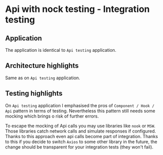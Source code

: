 # Api with nock testing - Integration testing

## Application

The application is identical to `Api testing` application.

## Architecture highlights

Same as on `Api testing` application.

## Testing highlights

On `Api testing` application I emphasised the pros of `Component / Hook / Api` pattern in terms of testing. Nevertheless this pattern still needs some mocking which brings o risk of further errors.

To escape the mocking of Api calls you may use libraries like `nook` or `MSW`. Those libraries catch network calls and simulate responses if configured. Thanks to this approach even api calls become part of integration. Thanks to this if you decide to switch `Axios` to some other library in the future, the change should be transparent for your integration tests (they won't fail).
